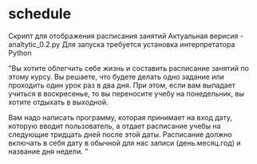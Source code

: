 # schedule
Скрипт для отображения расписания занятий
Актуальная верисия - analtytic_0.2.py
Для запуска требуется установка интерпретатора Python

"Вы хотите облегчить себе жизнь и составить расписание занятий по этому курсу. Вы решаете, что будете делать одно задание или проходить один урок раз в два дня. При этом, если вам выпадает учиться в воскресенье, то вы переносите учебу на понедельник, вы хотите отдыхать в выходной.

Вам надо написать программу, которая принимает на вход дату, которую вводит пользователь, а отдает расписание учебы на следующие тридцать дней после этой даты. Расписание должно включать в себя дату в обычной для нас записи (день.месяц.год) и название дня недели.
"
